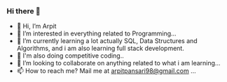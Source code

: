 ### Hi there 👋
- 👋 Hi, I’m Arpit
- 👀 I’m interested in everything related to Programming...
- 🌱 I’m currently learning a lot actually SQL, Data Structures and Algorithms, and i am also learning full stack development.
- 🧠 I'm also doing competitive coding..
- 💞️ I’m looking to collaborate on anything related to what i am learning...
- 📫 How to reach me? Mail me at arpitpansari98@gmail.com ...

